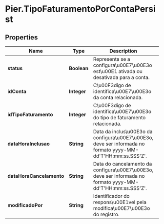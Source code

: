 # Pier.TipoFaturamentoPorContaPersist

## Properties
Name | Type | Description | Notes
------------ | ------------- | ------------- | -------------
**status** | **Boolean** | Representa se a configura\u00E7\u00E3o est\u00E1 ativada ou desativada para a conta. | 
**idConta** | **Integer** | C\u00F3digo de identifica\u00E7\u00E3o da conta relacionada. | 
**idTipoFaturamento** | **Integer** | C\u00F3digo de identifica\u00E7\u00E3o do tipo de faturamento relacionada. | 
**dataHoraInclusao** | **String** | Data da inclus\u00E3o da configura\u00E7\u00E3o, deve ser informada no formato yyyy-MM-dd&#39;T&#39;HH:mm:ss.SSS&#39;Z&#39;. | [optional] 
**dataHoraCancelamento** | **String** | Data do cancelamento da configura\u00E7\u00E3o, deve ser informada no formato yyyy-MM-dd&#39;T&#39;HH:mm:ss.SSS&#39;Z&#39;. | [optional] 
**modificadoPor** | **String** | Identificador do respons\u00E1vel pela modifica\u00E7\u00E3o do registro. | 


